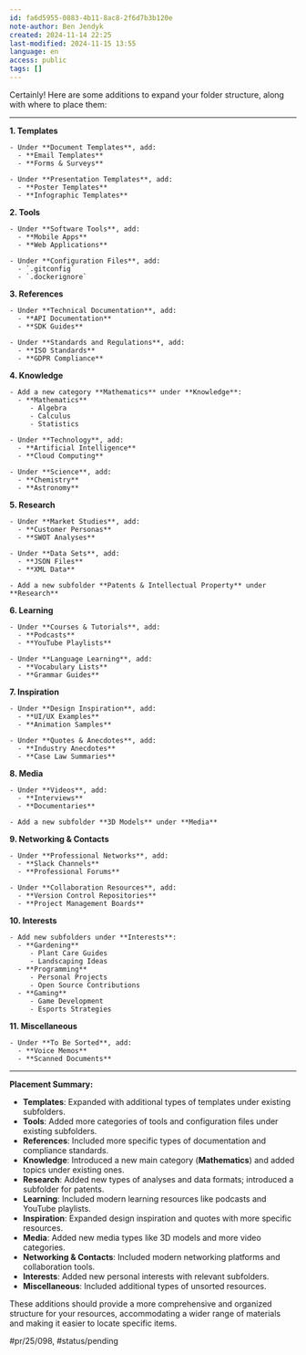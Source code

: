 ```yaml
---
id: fa6d5955-0883-4b11-8ac8-2f6d7b3b120e
note-author: Ben Jendyk
created: 2024-11-14 22:25
last-modified: 2024-11-15 13:55
language: en
access: public
tags: []
---
```


Certainly! Here are some additions to expand your folder structure, along with where to place them:

---

**1. Templates**

	- Under **Document Templates**, add:
	  - **Email Templates**
	  - **Forms & Surveys**

	- Under **Presentation Templates**, add:
	  - **Poster Templates**
	  - **Infographic Templates**

**2. Tools**

	- Under **Software Tools**, add:
	  - **Mobile Apps**
	  - **Web Applications**

	- Under **Configuration Files**, add:
	  - `.gitconfig`
	  - `.dockerignore`

**3. References**

	- Under **Technical Documentation**, add:
	  - **API Documentation**
	  - **SDK Guides**

	- Under **Standards and Regulations**, add:
	  - **ISO Standards**
	  - **GDPR Compliance**

**4. Knowledge**

	- Add a new category **Mathematics** under **Knowledge**:
	  - **Mathematics**
		 - Algebra
		 - Calculus
		 - Statistics

	- Under **Technology**, add:
	  - **Artificial Intelligence**
	  - **Cloud Computing**

	- Under **Science**, add:
	  - **Chemistry**
	  - **Astronomy**

**5. Research**

	- Under **Market Studies**, add:
	  - **Customer Personas**
	  - **SWOT Analyses**

	- Under **Data Sets**, add:
	  - **JSON Files**
	  - **XML Data**

	- Add a new subfolder **Patents & Intellectual Property** under **Research**

**6. Learning**

	- Under **Courses & Tutorials**, add:
	  - **Podcasts**
	  - **YouTube Playlists**

	- Under **Language Learning**, add:
	  - **Vocabulary Lists**
	  - **Grammar Guides**

**7. Inspiration**

	- Under **Design Inspiration**, add:
	  - **UI/UX Examples**
	  - **Animation Samples**

	- Under **Quotes & Anecdotes**, add:
	  - **Industry Anecdotes**
	  - **Case Law Summaries**

**8. Media**

	- Under **Videos**, add:
	  - **Interviews**
	  - **Documentaries**

	- Add a new subfolder **3D Models** under **Media**

**9. Networking & Contacts**

	- Under **Professional Networks**, add:
	  - **Slack Channels**
	  - **Professional Forums**

	- Under **Collaboration Resources**, add:
	  - **Version Control Repositories**
	  - **Project Management Boards**

**10. Interests**

	- Add new subfolders under **Interests**:
	  - **Gardening**
		 - Plant Care Guides
		 - Landscaping Ideas
	  - **Programming**
		 - Personal Projects
		 - Open Source Contributions
	  - **Gaming**
		 - Game Development
		 - Esports Strategies

**11. Miscellaneous**

	- Under **To Be Sorted**, add:
	  - **Voice Memos**
	  - **Scanned Documents**

---

**Placement Summary:**

- **Templates**: Expanded with additional types of templates under existing subfolders.
- **Tools**: Added more categories of tools and configuration files under existing subfolders.
- **References**: Included more specific types of documentation and compliance standards.
- **Knowledge**: Introduced a new main category (**Mathematics**) and added topics under existing ones.
- **Research**: Added new types of analyses and data formats; introduced a subfolder for patents.
- **Learning**: Included modern learning resources like podcasts and YouTube playlists.
- **Inspiration**: Expanded design inspiration and quotes with more specific resources.
- **Media**: Added new media types like 3D models and more video categories.
- **Networking & Contacts**: Included modern networking platforms and collaboration tools.
- **Interests**: Added new personal interests with relevant subfolders.
- **Miscellaneous**: Included additional types of unsorted resources.

These additions should provide a more comprehensive and organized structure for your resources, accommodating a wider range of materials and making it easier to locate specific items.


#pr/25/098, #status/pending